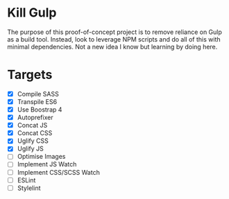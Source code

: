 # Kill Gulp
The purpose of this proof-of-concept project is to remove reliance on Gulp as a build tool. Instead, look to leverage NPM scripts and do all of this with minimal dependencies. Not a new idea I know but learning by doing here.

# Targets
- [x] Compile SASS
- [x] Transpile ES6
- [x] Use Boostrap 4
- [x] Autoprefixer
- [x] Concat JS
- [x] Concat CSS
- [x] Uglify CSS
- [x] Uglify JS
- [ ] Optimise Images
- [ ] Implement JS Watch
- [ ] Implement CSS/SCSS Watch
- [ ] ESLint
- [ ] Stylelint
